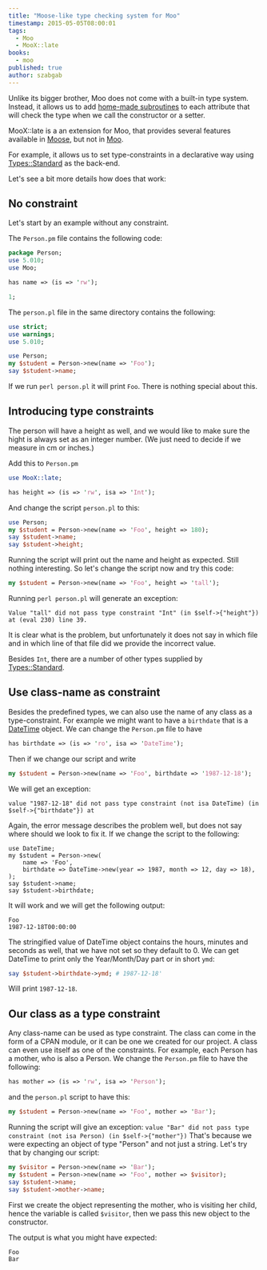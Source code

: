 ```yaml
---
title: "Moose-like type checking system for Moo"
timestamp: 2015-05-05T08:00:01
tags:
  - Moo
  - MooX::late
books:
  - moo
published: true
author: szabgab
---
```



Unlike its bigger brother, Moo does not come with a built-in type system.
Instead, it allows us to add [home-made subroutines](/type-checking-with-moo)
to each attribute that will check the type when we call the constructor or a setter.

MooX::late is a an extension for Moo, that provides several features available in
[Moose](/moose), but not in [Moo](/moo).

For example, it allows us to set type-constraints in a declarative way
using [Types::Standard](http://metacpan.org/module/Types::Standard)
as the back-end.

Let's see a bit more details how does that work:


## No constraint

Let's start by an example without any constraint.

The `Person.pm` file contains the following code:

```perl
package Person;
use 5.010;
use Moo;

has name => (is => 'rw');

1;
```

The `person.pl` file in the same directory contains the following:

```perl
use strict;
use warnings;
use 5.010;

use Person;
my $student = Person->new(name => 'Foo');
say $student->name;
```

If we run `perl person.pl` it will print `Foo`.
There is nothing special about this.

## Introducing type constraints

The person will have a height as well, and we would like to make sure
the hight is always set as an integer number. (We just need to
decide if we measure in cm or inches.)

Add this to `Person.pm`

```perl
use MooX::late;

has height => (is => 'rw', isa => 'Int');
```

And change the script `person.pl` to this:

```perl
use Person;
my $student = Person->new(name => 'Foo', height => 180);
say $student->name;
say $student->height;
```

Running the script will print out the name and height as expected.
Still nothing interesting. So let's change the script now and try
this code:

```perl
my $student = Person->new(name => 'Foo', height => 'tall');
```

Running `perl person.pl` will generate an exception:

`Value "tall" did not pass type constraint "Int" (in $self->{"height"}) at (eval 230) line 39.`

It is clear what is the problem, but unfortunately it does not say in which file
and in which line of that file did we provide the incorrect value.

Besides `Int`, there are a number of other types supplied by
[Types::Standard](http://metacpan.org/module/Types::Standard).

## Use class-name as constraint

Besides the predefined types, we can also use the name of any class as a
type-constraint. For example we might want to have a `birthdate`
that is a [DateTime](http://metacpan.org/module/DateTime) object.
We can change the `Person.pm` file to have

```perl
has birthdate => (is => 'ro', isa => 'DateTime');
```

Then if we change our script and write

```perl
my $student = Person->new(name => 'Foo', birthdate => '1987-12-18');
```

We will get an exception:

`value "1987-12-18" did not pass type constraint (not isa DateTime) (in $self->{"birthdate"}) at`

Again, the error message describes the problem well, but does not say where should we look to fix it.
If we change the script to the following:

```
use DateTime;
my $student = Person->new(
    name => 'Foo',
    birthdate => DateTime->new(year => 1987, month => 12, day => 18),
);
say $student->name;
say $student->birthdate;
```

It will work and we will get the following output:

```
Foo
1987-12-18T00:00:00
```

The stringified value of DateTime object contains the hours, minutes and seconds as well, 
that we have not set so they default to 0.
We can get DateTime to print only the Year/Month/Day part or in short `ymd`:

```perl
say $student->birthdate->ymd; # 1987-12-18'
```

Will print `1987-12-18`.

## Our class as a type constraint

Any class-name can be used as type constraint. The class can come in the form of a CPAN module,
or it can be one we created for our project. A class can even use itself as one of the constraints.
For example, each Person has a mother, who is also a Person. We change the `Person.pm` file
to have the following:

```perl
has mother => (is => 'rw', isa => 'Person');
```

and the `person.pl` script to have this:

```perl
my $student = Person->new(name => 'Foo', mother => 'Bar');
```

Running the script will give an exception:
`value "Bar" did not pass type constraint (not isa Person) (in $self->{"mother"})`
That's because we were expecting an object of type "Person" and not just a string.
Let's try that by changing our script:

```perl
my $visitor = Person->new(name => 'Bar');
my $student = Person->new(name => 'Foo', mother => $visitor);
say $student->name;
say $student->mother->name;
```

First we create the object representing the mother, who is visiting her child,
hence the variable is called `$visitor`, then we pass this new object to
the constructor.

The output is what you might have expected:

```
Foo
Bar
```

